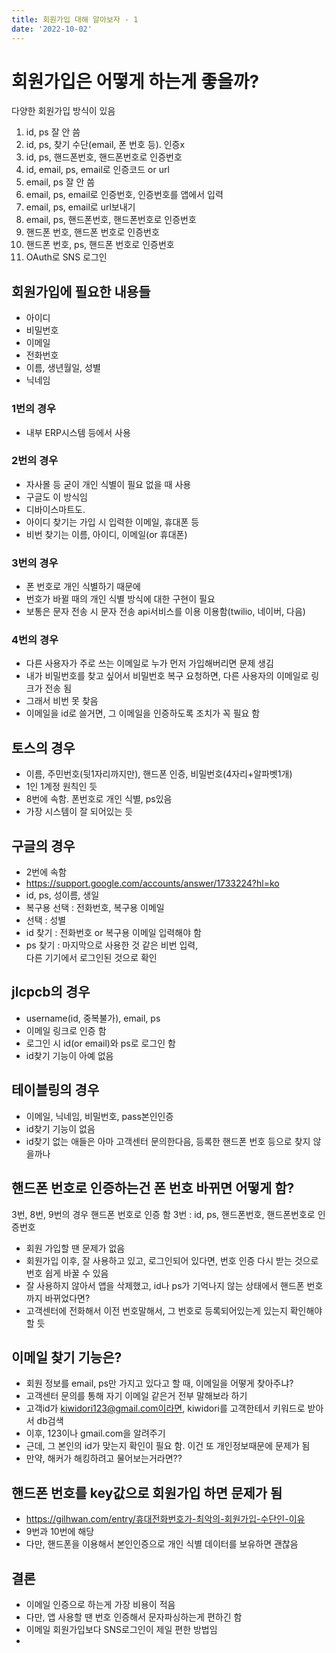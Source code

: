 ```yaml
---
title: 회원가입 대해 알아보자 - 1
date: '2022-10-02'
---
```

# 회원가입은 어떻게 하는게 좋을까?
다양한 회원가입 방식이 있음
1. id, ps 잘 안 씀
2. id, ps, 찾기 수단(email, 폰 번호 등). 인증x
3. id, ps, 핸드폰번호, 핸드폰번호로 인증번호 
4. id, email, ps, email로 인증코드 or url
5. email, ps 잘 안 씀
6. email, ps, email로 인증번호, 인증번호를 앱에서 입력 
7. email, ps, email로 url보내기 
8. email, ps, 핸드폰번호, 핸드폰번호로 인증번호 
9. 핸드폰 번호, 핸드폰 번호로 인증번호 
10. 핸드폰 번호, ps, 핸드폰 번호로 인증번호 
11. OAuth로 SNS 로그인

## 회원가입에 필요한 내용들
- 아이디
- 비밀번호
- 이메일
- 전화번호
- 이름, 생년월일, 성별
- 닉네임

### 1번의 경우
- 내부 ERP시스템 등에서 사용

### 2번의 경우
- 자사몰 등 굳이 개인 식별이 필요 없을 때 사용
- 구글도 이 방식임
- 디바이스마트도.
- 아이디 찾기는 가입 시 입력한 이메일, 휴대폰 등
- 비번 찾기는 이름, 아이디, 이메일(or 휴대폰)

### 3번의 경우
- 폰 번호로 개인 식별하기 때문에
- 번호가 바뀔 때의 개인 식별 방식에 대한 구현이 필요
- 보통은 문자 전송 시 문자 전송 api서비스를 이용 이용함(twilio, 네이버, 다음)

### 4번의 경우
- 다른 사용자가 주로 쓰는 이메일로 누가 먼저 가입해버리면 문제 생김
- 내가 비밀번호를 찾고 싶어서 비밀번호 복구 요청하면, 다른 사용자의 이메일로 링크가 전송 됨
- 그래서 비번 못 찾음
- 이메일을 id로 쓸거면, 그 이메일을 인증하도록 조치가 꼭 필요 함

## 토스의 경우
- 이름, 주민번호(뒷1자리까지만), 핸드폰 인증, 비밀번호(4자리+알파벳1개)
- 1인 1계정 원칙인 듯
- 8번에 속함. 폰번호로 개인 식별, ps있음
- 가장 시스템이 잘 되어있는 듯

## 구글의 경우
- 2번에 속함
- https://support.google.com/accounts/answer/1733224?hl=ko
- id, ps, 성이름, 생일
- 복구용 선택 : 전화번호, 복구용 이메일
- 선택 : 성별
- id 찾기 : 전화번호 or 복구용 이메일 입력해야 함
- ps 찾기 : 마지막으로 사용한 것 같은 비번 입력,  
  다른 기기에서 로그인된 것으로 확인

## jlcpcb의 경우
- username(id, 중복불가), email, ps
- 이메일 링크로 인증 함
- 로그인 시 id(or email)와 ps로 로그인 함
- id찾기 기능이 아예 없음

## 테이블링의 경우
- 이메일, 닉네임, 비밀번호, pass본인인증
- id찾기 기능이 없음
- id찾기 없는 애들은 아마 고객센터 문의한다음, 등록한 핸드폰 번호 등으로 찾지 않을까나

## 핸드폰 번호로 인증하는건 폰 번호 바뀌면 어떻게 함?
3번, 8번, 9번의 경우 핸드폰 번호로 인증 함
3번 : id, ps, 핸드폰번호, 핸드폰번호로 인증번호
- 회원 가입할 땐 문제가 없음
- 회원가입 이후, 잘 사용하고 있고, 로그인되어 있다면, 번호 인증 다시 받는 것으로 번호 쉽게 바꿀 수 있음
- 잘 사용하지 않아서 앱을 삭제했고, id나 ps가 기억나지 않는 상태에서 핸드폰 번호까지 바뀌었다면?
- 고객센터에 전화해서 이전 번호말해서, 그 번호로 등록되어있는게 있는지 확인해야 할 듯

## 이메일 찾기 기능은?
- 회원 정보를 email, ps만 가지고 있다고 할 때, 이메일을 어떻게 찾아주냐?
- 고객센터 문의를 통해 자기 이메일 같은거 전부 말해보라 하기
- 고객id가 kiwidori123@gmail.com이라면, kiwidori를 고객한테서 키워드로 받아서 db검색
- 이후, 123이나 gmail.com을 알려주기
- 근데, 그 본인의 id가 맞는지 확인이 필요 함. 이건 또 개인정보때문에 문제가 됨
- 만약, 해커가 해킹하려고 물어보는거라면??

## 핸드폰 번호를 key값으로 회원가입 하면 문제가 됨
- https://gilhwan.com/entry/휴대전화번호가-최악의-회원가입-수단인-이유
- 9번과 10번에 해당
- 다만, 핸드폰을 이용해서 본인인증으로 개인 식별 데이터를 보유하면 괜찮음

## 결론
- 이메일 인증으로 하는게 가장 비용이 적음
- 다만, 앱 사용할 땐 번호 인증해서 문자파싱하는게 편하긴 함
- 이메일 회원가입보다 SNS로그인이 제일 편한 방법임
- 

